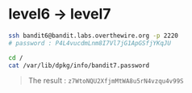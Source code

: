 # level6 -> level7

```sh
ssh bandit6@bandit.labs.overthewire.org -p 2220
# password : P4L4vucdmLnm8I7Vl7jG1ApGSfjYKqJU

cd /
cat /var/lib/dpkg/info/bandit7.password
```

> The result : `z7WtoNQU2XfjmMtWA8u5rN4vzqu4v99S`
